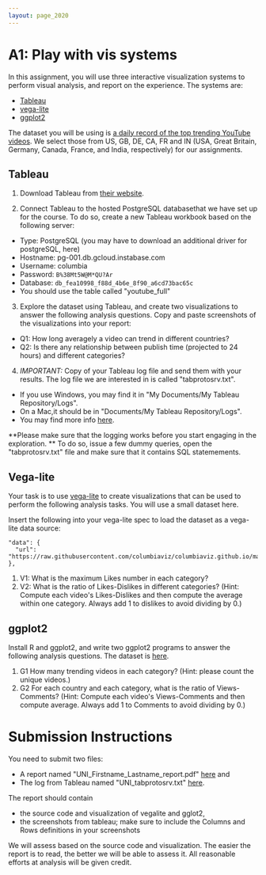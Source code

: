 ```yaml
---
layout: page_2020
---
```



# A1: Play with vis systems

In this assignment, you will use three interactive visualization systems to perform visual analysis, and report on the experience.  The systems are:

* [Tableau](https://www.tableau.com/)
* [vega-lite](https://vega.github.io/editor/#/custom/vega-lite)
* [ggplot2](https://ggplot2.tidyverse.org/)

The dataset you will be using is [a daily record of the top trending YouTube videos](https://www.kaggle.com/datasnaek/youtube-new). We select those from US, GB, DE, CA, FR and IN (USA, Great Britain, Germany, Canada, France, and India, respectively) for our assignments. 


## Tableau

1. Download Tableau from [their website](https://www.tableau.com/).  

2. Connect Tableau to the hosted PostgreSQL databasethat we have set up for the course.
To do so, create a new Tableau workbook based on the following server:
  * Type: PostgreSQL (you may have to download an additional driver for postgreSQL, here)
  * Hostname: pg-001.db.gcloud.instabase.com
  * Username: columbia
  * Password: `B%38Mt5W@M*QU?Ar`
  * Database: `db_fea10998_f88d_4b6e_8f90_a6cd73bac65c`
  * You should use the table called "youtube_full"

3. Explore the dataset using Tableau, and create two visualizations to answer the following analysis questions.  Copy and paste screenshots of the visualizations into your report:
  * Q1: How long averagely a video can trend in different countries?
  * Q2: Is there any relationship between publish time (projected to 24 hours) and different categories?

4. *IMPORTANT:* Copy of your Tableau log file and send them with your results. The log file we are interested in is called "tabprotosrv.txt".
  * If you use Windows, you may find it in "My Documents/My Tableau Repository/Logs".
  * On a Mac,it should be in "Documents/My Tableau Repository/Logs".
  * You may find more info [here](http://kb.tableau.com/articles/howto/viewing-underlying-sql-queries-desktop).

**Please make sure that the logging works before you start engaging in the exploration. ** To do so, issue a few dummy queries, open the "tabprotosrv.txt" file and make sure that it contains SQL statemements.


## Vega-lite
 
Your task is to use [vega-lite](https://vega.github.io/editor/#/examples/vega-lite/) to create visualizations that can be used to perform the following analysis tasks. You will use a small dataset here. 

Insert the following into your vega-lite spec to load the dataset as a vega-lite data source:

```
"data": {
  "url": "https://raw.githubusercontent.com/columbiaviz/columbiaviz.github.io/master/_data/youtube_2020s_w6998.csv"
},
```

1. V1: What is the maximum Likes number in each category?
2. V2: What is the ratio of Likes-Dislikes in different categories? (Hint: Compute each video's  Likes-Dislikes and then compute the average within one category.  Always add 1 to dislikes to avoid dividing by 0.)

## ggplot2

Install R and ggplot2, and write two ggplot2 programs to answer the following analysis questions. The dataset is [here](https://raw.githubusercontent.com/columbiaviz/columbiaviz.github.io/master/_data/youtube_full_2020s_w6998.csv).

1. G1 How many trending videos in each category? (Hint: please count the unique videos.)
2. G2 For each country and each category, what is the ratio of Views-Comments? (Hint: Compute each video's  Views-Comments and then compute average.  Always add 1 to Comments to avoid dividing by 0.)


# Submission Instructions

You need to submit two files:
* A report named "UNI\_Firstname\_Lastname\_report.pdf" [here](https://www.dropbox.com/request/0wSQU5JaVJvzXDHl97Mg) and 
* The log from Tableau named "UNI\_tabprotosrv.txt" [here](https://www.dropbox.com/request/9PsN3uvTXtnsG6rbwFHM).  

The report should contain
* the source code and visualization of vegalite and gglot2, 
* the screenshots from tableau; make sure to include the Columns and Rows definitions in your screenshots

We will assess based on the source code and visualization.  The easier the report is to read, the better we will be able to assess it.  All reasonable efforts at analysis will be given credit.


 

